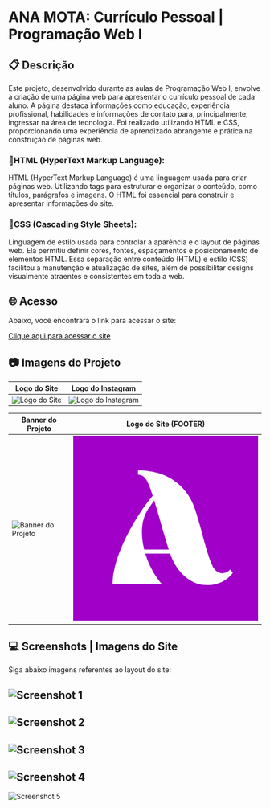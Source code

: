 # ANA MOTA: Currículo Pessoal | Programação Web I

## 📋 Descrição
Este projeto, desenvolvido durante as aulas de Programação Web I, envolve a criação de uma página web para apresentar o currículo pessoal de cada aluno. A página destaca informações como educação, experiência profissional, habilidades e informações de contato para, principalmente, ingressar na área de tecnologia. Foi realizado utilizando HTML e CSS, proporcionando uma experiência de aprendizado abrangente e prática na construção de páginas web.

### 📍HTML (HyperText Markup Language): 


HTML (HyperText Markup Language) é uma linguagem usada para criar páginas web. Utilizando tags para estruturar e organizar o conteúdo, como títulos, parágrafos e imagens. O HTML foi essencial para construir e apresentar informações do site.

### 📍CSS (Cascading Style Sheets): 


Linguagem de estilo usada para controlar a aparência e o layout de páginas web. Ela permitiu definir cores, fontes, espaçamentos e posicionamento de elementos HTML. Essa separação entre conteúdo (HTML) e estilo (CSS) facilitou a manutenção e atualização de sites, além de possibilitar designs visualmente atraentes e consistentes em toda a web.


## 🌐 Acesso
Abaixo, você encontrará o link para acessar o site:

<a href="https://encr.pw/AnaMota-CV" style="color: black;">Clique aqui para acessar o site</a>



## 📷 Imagens do Projeto 

|     Logo do Site     |     Logo do Instagram     |
|----------------------|---------------------------|
| ![Logo do Site](https://github.com/anamota13/Projeto_CV_Pessoal---Desenvolvimento-Web-I/assets/110187484/603c458d-ed79-4d89-8711-0c852a1fa8de) | ![Logo do Instagram](https://github.com/anamota13/Projeto_CV_Pessoal---Desenvolvimento-Web-I/assets/110187484/255e2ac1-6c6e-4540-b78e-1486fd132180) |

|     Banner do Projeto     |     Logo do Site (FOOTER)     |
|----------------------|---------------------------|
| ![Banner do Projeto](https://github.com/anamota13/Projeto_CV_Pessoal---Desenvolvimento-Web-I/assets/110187484/dd988837-7a45-4fa5-a051-6d0cc592b8d4) | ![Logo do Site (FOOTER)](https://github.com/anamota13/Projeto_CV_Pessoal---Desenvolvimento-Web-I/blob/main/logo_footer.png?raw=true) |



## 💻 Screenshots | Imagens do Site

Siga abaixo imagens referentes ao layout do site: 

![Screenshot 1](https://github.com/anamota13/Projeto_CV_Pessoal---Desenvolvimento-Web-I/assets/110187484/98ac27a5-5ac5-446e-ac35-36b3e91b2ac4)
---

![Screenshot 2](https://github.com/anamota13/Projeto_CV_Pessoal---Desenvolvimento-Web-I/assets/110187484/5ef25d18-2af4-446e-8804-ce2a70f030d4)
---

![Screenshot 3](https://github.com/anamota13/Projeto_CV_Pessoal---Desenvolvimento-Web-I/assets/110187484/0cfc81d8-ce2d-49de-bf36-e406f7d5985f)
---

![Screenshot 4](https://github.com/anamota13/Projeto_CV_Pessoal---Desenvolvimento-Web-I/assets/110187484/310d567c-1753-4cdc-89ec-3cfe630f9353)
---

![Screenshot 5](https://github.com/anamota13/Projeto_CV_Pessoal---Desenvolvimento-Web-I/assets/110187484/74b5d769-93d1-4e62-9b48-afe789e0d57f)








